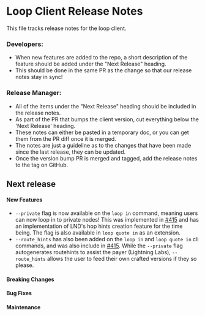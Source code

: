 # Loop Client Release Notes
This file tracks release notes for the loop client. 

### Developers: 
* When new features are added to the repo, a short description of the feature should be added under the "Next Release" heading.
* This should be done in the same PR as the change so that our release notes stay in sync!

### Release Manager: 
* All of the items under the "Next Release" heading should be included in the release notes.
* As part of the PR that bumps the client version, cut everything below the 'Next Release' heading. 
* These notes can either be pasted in a temporary doc, or you can get them from the PR diff once it is merged. 
* The notes are just a guideline as to the changes that have been made since the last release, they can be updated.
* Once the version bump PR is merged and tagged, add the release notes to the tag on GitHub.

## Next release

#### New Features

* `--private` flag is now available on the `loop in` command, meaning users can
  now loop in to private nodes! This was implemented in [#415](https://github.com/lightninglabs/loop/pull/415)
  and has an implementation of LND's hop hints creation feature for the time
  being. The flag is also available in `loop quote in` as an extension.
* `--route_hints` has also been added on the `loop in` and `loop quote in` cli
  commands, and was also include in [#415](https://github.com/lightninglabs/loop/pull/415).
  While the `--private` flag autogenerates routehints to assist the payer (Lightning Labs),
  `--route_hints` allows the user to feed their own crafted versions if they so please.

#### Breaking Changes

#### Bug Fixes

#### Maintenance
